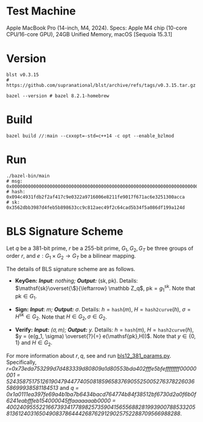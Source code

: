# Test Machine
Apple MacBook Pro (14-inch, M4, 2024). Specs: Apple M4 chip (10-core CPU/16-core GPU), 24GB Unified Memory, macOS [Sequoia 15.3.1]
# Version
```shell
blst v0.3.15
# https://github.com/supranational/blst/archive/refs/tags/v0.3.15.tar.gz

bazel --version # bazel 8.2.1-homebrew
```
# Build
```shell
bazel build //:main --cxxopt=-std=c++14 -c opt --enable_bzlmod
```
# Run
```shell
./bazel-bin/main
# msg: 0x000000000000000000000000000000000000000000000000000000000000000000000000000000000000
# hash: 0x094c4931fdb2f2af417c9e0322a9716006e8211fe9017f671ac6e3251300acca
# sk: 0x3562dbb3987d4feb5b898633cc9c812aec49f2c64cad5b34f5a086df199a124d
```


# BLS Signature Scheme
Let $q$ be a $381$-bit prime, $r$ be a $255$-bit prime, $G_1, G_2, G_T$ be three groups of order $r$, and $e:G_1\times G_2\rightarrow  G_T$ be a bilinear mapping. 

The details of BLS signature scheme are as follows.

- **KeyGen:** ***Input**: nothing; **Output:*** $(\mathsf{sk}, \mathsf{pk})$. Details:
$\mathsf{sk}\overset{\$}{\leftarrow} \mathbb Z_q$, $\mathsf{pk} = g_1^{\mathsf{sk}}$. Note that $\mathsf{pk}\in G_1$.

- **Sign:** ***Input***: $m$*; **Output:*** $\sigma$. Details: $h=\mathtt{hash}(m)$, $H=\mathtt{hash2curve}(h)$, $\sigma =H^{\mathsf{sk}}\in G_2$. Note that $H\in G_2, \sigma \in G_2$.

- **Verify:** ***Input:** $(\sigma, m)$; **Output:** $y$.* Details: $h=\mathtt{hash}(m)$, $H=\mathtt{hash2curve}(h)$, $y = (e(g_1, \sigma) \overset{?}{=} e(\mathsf{pk},H))$. Note that $y\in \{0,1\}$ and $H\in G_2$.


For more information about $r, q$, see and run [bls12_381_params.py](bls12_381_params.py). 
Specifically, *r=0x73eda753299d7d483339d80809a1d80553bda402fffe5bfeffffffff00000001 = 52435875175126190479447740508185965837690552500527637822603658699938581184513* and  *q = 0x1a0111ea397fe69a4b1ba7b6434bacd764774b84f38512bf6730d2a0f6b0f6241eabfffeb154000045ffaaaaaaab0000 = 4002409555221667393417789825735904156556882819939007885332058136124031650490837864442687629129025752288709566988288*.
